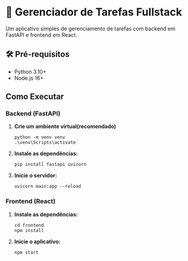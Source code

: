 # 📝 Gerenciador de Tarefas Fullstack

Um aplicativo simples de gerenciamento de tarefas com backend em FastAPI e frontend em React.

## 🛠️ Pré-requisitos

- Python 3.10+
- Node.js 16+

## Como Executar

### Backend (FastAPI)

1. **Crie um ambiente virtual(recomendado)**

   ```
   python -m venv venv
   .\venv\Scripts\activate

   ```

2. **Instale as dependências:**
   ```
   pip install fastapi uvicorn
   ```
3. **Inicie o servidor:**
   ```
   uvicorn main:app --reload
   ```

### Frontend (React)

1. **Instale as dependências:**
   ```
   cd frontend
   npm install
   ```
2. **Inicie o aplicativo:**
   ```
   npm start
   ```
